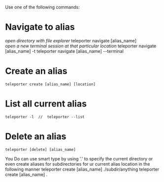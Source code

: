 Use one of the following commands:

# Navigate to alias
*open directory with file explorer* 
	teleporter navigate [alias_name]	
*open a new terminal session at that particular location*
	teleporter navigate [alias_name] -t
	teleporter navigate [alias_name] --terminal

# Create an alias
	teleporter create [alias_name] [location]	

# List all current alias
	teleporter -l  //  teleporter --list	

# Delete an alias
	teleporter [delete] [alias_name]	
	
You Do can use smart type by using '.' to specify the current directory or even create aliases for subdirectories for ur current alias location in the following manner
		teleporter create [alias_name] ./subdir/anything
		teleporter create [alias_name] .									   
